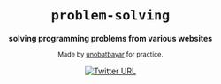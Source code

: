 <div align="center">
  <h1><code>problem-solving</code></h1>

  <strong>solving programming problems from various websites</strong>
  
  <sub> Made by <a href="https://www.github.com/unobatbayar">unobatbayar</a> for practice. </sub>
  
  [![Twitter URL](https://img.shields.io/twitter/url/https/twitter.com/unobatbayar.svg?style=social&label=%40unobatbayar)](https://twitter.com/unobatbayar)
</div>
